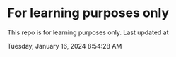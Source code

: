 # For learning purposes only
This repo is for learning purposes only.
Last updated at

Tuesday, January 16, 2024 8:54:28 AM

